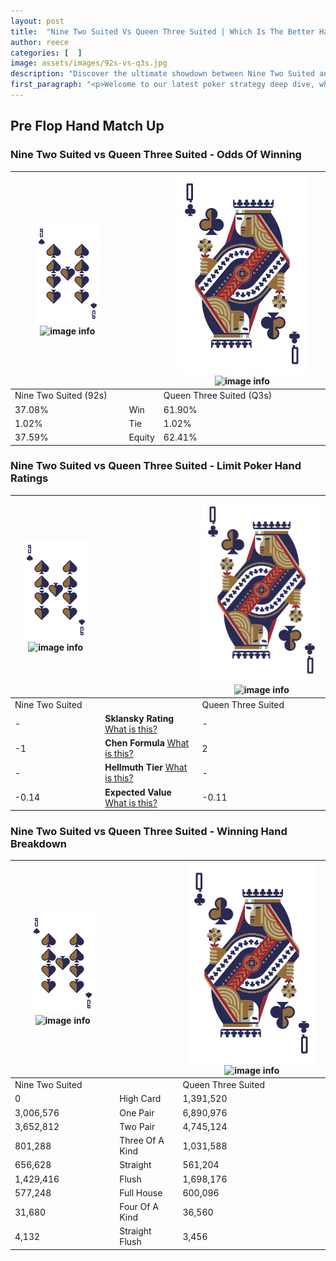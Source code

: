 ```yaml
---
layout: post
title:  "Nine Two Suited Vs Queen Three Suited | Which Is The Better Hand In Poker? A Complete Guide"
author: reece
categories: [  ]
image: assets/images/92s-vs-q3s.jpg
description: "Discover the ultimate showdown between Nine Two Suited and Queen Three Suited in poker! Uncover the odds, strategies, and scenarios where one hand triumphs over the other. Get ready to up your poker game with this thrilling analysis."
first_paragraph: "<p>Welcome to our latest poker strategy deep dive, where we're pitting two distinct hands against each other in a high-stakes showdown: Nine Two Suited vs Queen Three Suited.</p><p>In the dynamic world of poker, every decision counts, and knowing which hand holds the upper hand is key to your success at the table.</p><p>In this article, we'll dissect these two hands, explore the scenarios where one dominates the other, and equip you with the knowledge to make strategic choices that can tip the odds in your favor.</p><p>Get ready to unravel the intriguing dynamics of these poker hands and elevate your game to new heights.</p>"
---
```




[comment]: # (sp0)

## Pre Flop Hand Match Up

<div class="table hand-ratings" markdown="1"> 



### Nine Two Suited vs Queen Three Suited - Odds Of Winning


    
| ![image info](assets/images/hand1/9.png) ![image info](assets/images/hand1/2s.png) |  | ![image info](assets/images/hand2/Q.png) ![image info](assets/images/hand2/3s.png) |
| -------- | -------- | -------- |
| Nine Two Suited (92s) |  | Queen Three Suited (Q3s) |
| 37.08% | Win | 61.90% |
| 1.02% | Tie | 1.02% |
| 37.59% | Equity | 62.41% |




[comment]: # (sp1)



### Nine Two Suited vs Queen Three Suited - Limit Poker Hand Ratings


    
| ![image info](assets/images/hand1/9.png) ![image info](assets/images/hand1/2s.png) |  | ![image info](assets/images/hand2/Q.png) ![image info](assets/images/hand2/3s.png) |
| -------- | -------- | -------- |
| Nine Two Suited |  | Queen Three Suited |
| - | **Sklansky Rating** [What is this?](/sklansky-rating-explained) | - |
| -1 | **Chen Formula** [What is this?](/chen-formula-explained) | 2 |
| - | **Hellmuth Tier** [What is this?](/Hellmuth-tier-explained) | - |
| -0.14 | **Expected Value** [What is this?](/expected-value-explained) | -0.11 |




[comment]: # (sp2)



### Nine Two Suited vs Queen Three Suited - Winning Hand Breakdown


    
| ![image info](assets/images/hand1/9.png) ![image info](assets/images/hand1/2s.png) |  | ![image info](assets/images/hand2/Q.png) ![image info](assets/images/hand2/3s.png) |
| -------- | -------- | -------- |
| Nine Two Suited |  | Queen Three Suited |
| 0 | High Card | 1,391,520 |
| 3,006,576 | One Pair | 6,890,976 |
| 3,652,812 | Two Pair | 4,745,124 |
| 801,288 | Three Of A Kind | 1,031,588 |
| 656,628 | Straight | 561,204 |
| 1,429,416 | Flush | 1,698,176 |
| 577,248 | Full House | 600,096 |
| 31,680 | Four Of A Kind | 36,560 |
| 4,132 | Straight Flush | 3,456 |




[comment]: # (sp3)



</div>

[comment]: # (sp4)



[comment]: # (sp5)

